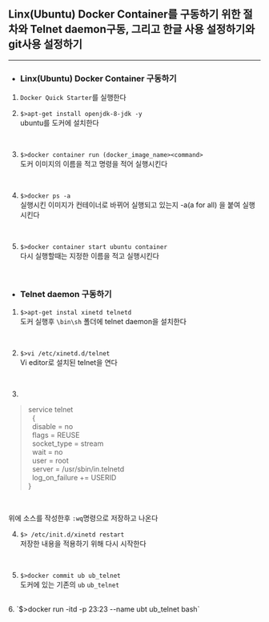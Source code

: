 ## **Linx(Ubuntu) Docker Container를 구동하기 위한 절차와 Telnet daemon구동, 그리고 한글 사용 설정하기와 git사용 설정하기**
----

- ### Linx(Ubuntu) Docker Container 구동하기 <br />

1. `Docker Quick Starter`를 실행한다<br />

2. `$>apt-get install openjdk-8-jdk -y`<br />
ubuntu를 도커에 설치한다
<br />

3. `$>docker container run (docker_image_name><command>`<br />
도커 이미지의 이름을 적고 명령을 적어 실행시킨다
<br />

4. `$>docker ps -a`<br />
실행시킨 이미지가 컨테이너로 바뀌어 실행되고 있는지 -a(a for all) 을 붙여 실행시킨다
<br />

5. `$>docker container start ubuntu container`<br />
다시 실행할때는 지정한 이름을 적고 실행시킨다
<br />

- ### Telnet daemon 구동하기 <br />

1. `$>apt-get instal xinetd telnetd`<br />
도커 실행후 `\bin\sh` 폴더에 telnet daemon을 설치한다
<br />

2. `$>vi /etc/xinetd.d/telnet`<br />
Vi editor로 설치된 telnet을 연다
<br />

3. <br />
> service telnet <br />
> &nbsp;   { <br />
> &nbsp;  disable = no <br />
> &nbsp;  flags = REUSE <br />
> &nbsp;  socket_type = stream <br />
> &nbsp;  wait = no <br />
> &nbsp;  user = root <br />
> &nbsp;  server = /usr/sbin/in.telnetd <br />
> &nbsp;  log_on_failure += USERID <br />
> } <br />

<br />

위에 소스를 작성한후 `:wq`명령으로 저장하고 나온다
<br />

4. `$> /etc/init.d/xinetd restart`<br />
저장한 내용을 적용하기 위해 다시 시작한다
<br />

5. `$>docker commit ub ub_telnet`<br />
도커에 있는 기존의 `ub` `ub_telnet`
<br />
6. `$>docker run -itd -p 23:23 --name ubt ub_telnet bash`<br />
<br />




